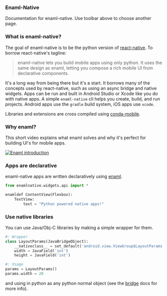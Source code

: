 ### Enaml-Native

Documentation for enaml-native. Use toolbar above to choose another page. 

### What is enaml-native?
The goal of enaml-native is to be the python version of 
[react-native](https://facebook.github.io/react-native/). To borrow react-native's tagline:
>  enaml-native lets you build mobile apps using only python. It uses the same design as enaml, 
letting you compose a rich mobile UI from declarative components.

It's a long way from being there but it's a start. It borrows many of the concepts used by 
react-native, such as using an async bridge and native widgets. Apps can be run and built in 
Android Studio or Xcode like you do with native apps. A simple `enaml-native` cli helps you create, 
build, and run projects. Android apps use the `gradle` build system, iOS apps use `xcode`. 

Libraries and extensions are cross compiled using [conda-mobile](https://github.com/codelv/conda-mobile). 

### Why enaml?

This short video explains what enaml solves and why it's perfect for building UI's for mobile apps.

[![Enaml introduction](https://img.youtube.com/vi/ycFEwz_hAxk/0.jpg)](https://youtu.be/ycFEwz_hAxk)



### Apps are declarative

enaml-native apps are written declaratively using 
[enaml](http://nucleic.github.io/enaml/docs/get_started/introduction.html).  


```python
from enamlnative.widgets.api import *

enamldef ContentView(Flexbox):
    TextView:
        text = "Python powered native apps!"
```

### Use native libraries
You can use Java/Obj-C libraries by making a simple wrapper for them.

```python
#: Wrapper
class LayoutParams(JavaBridgeObject):
    __nativeclass__ = set_default('android.view.ViewGroup$LayoutParams')
    width = JavaField('int')
    height = JavaField('int')

#: Usage
params = LayoutParams()
params.width = 20
```

and using in python as any python normal object (see the 
[bridge](https://www.codelv.com/projects/enaml-native/docs/bridge) docs for more info).


